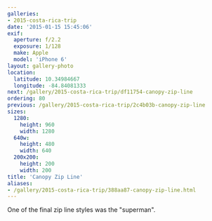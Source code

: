```yaml
---
galleries:
- 2015-costa-rica-trip
date: '2015-01-15 15:45:06'
exif:
  aperture: f/2.2
  exposure: 1/128
  make: Apple
  model: 'iPhone 6'
layout: gallery-photo
location:
  latitude: 10.34984667
  longitude: -84.84081333
next: /gallery/2015-costa-rica-trip/df11754-canopy-zip-line
ordering: 80
previous: /gallery/2015-costa-rica-trip/2c4b03b-canopy-zip-line
sizes:
  1280:
    height: 960
    width: 1280
  640w:
    height: 480
    width: 640
  200x200:
    height: 200
    width: 200
title: 'Canopy Zip Line'
aliases:
- /gallery/2015-costa-rica-trip/388aa87-canopy-zip-line.html
---
```


One of the final zip line styles was the "superman".
